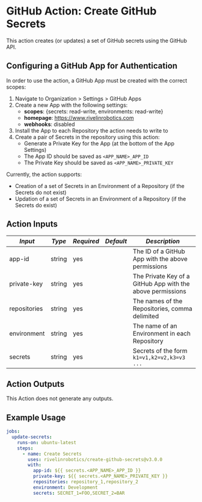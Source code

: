 # GitHub Action: Create GitHub Secrets

This action creates (or updates) a set of GitHub secrets using the GitHub API.

## Configuring a GitHub App for Authentication

In order to use the action, a GitHub App must be created with the correct scopes:

1. Navigate to Organization > Settings > GitHub Apps
2. Create a new App with the following settings:
   - <b>scopes</b>: {secrets: read-write, environments: read-write}
   - <b>homepage</b>: https://www.rivelinrobotics.com
   - <b>webhooks</b>: disabled
3. Install the App to each Repository the action needs to write to
4. Create a pair of Secrets in the repository using this action:
   - Generate a Private Key for the App (at the bottom of the App Settings)
   - The App ID should be saved as `<APP_NAME>_APP_ID`
   - The Private Key should be saved as `<APP_NAME>_PRIVATE_KEY`

Currently, the action supports:

- Creation of a set of Secrets in an Environment of a Repository (if the Secrets do not exist)
- Updation of a set of Secrets in an Environment of a Repository (if the Secrets do exist)

## Action Inputs

| *Input*           | *Type*  | *Required* | *Default* | *Description*                                              |
|-------------------|---------|------------|-----------|------------------------------------------------------------|
| app-id            | string  | yes        |           | The ID of a GitHub App with the above permissions          |
| private-key       | string  | yes        |           | The Private Key of a GitHub App with the above permissions |
| repositories      | string  | yes        |           | The names of the Repositories, comma delimited             |
| environment       | string  | yes        |           | The name of an Environment in each Repository              |
| secrets           | string  | yes        |           | Secrets of the form `k1=v1,k2=v2,k3=v3 ...`                |

## Action Outputs

This Action does not generate any outputs.

## Example Usage

```yaml
jobs:
  update-secrets:
    runs-on: ubuntu-latest
    steps:
      - name: Create Secrets
        uses: rivelinrobotics/create-github-secrets@v3.0.0
        with:
          app-id: ${{ secrets.<APP_NAME>_APP_ID }}
          private-key: ${{ secrets.<APP_NAME>_PRIVATE_KEY }}
          repositories: repository_1,repository_2
          environment: Development
          secrets: SECRET_1=FOO,SECRET_2=BAR
```
